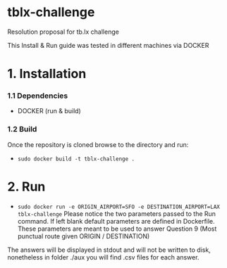 # tblx-challenge
Resolution proposal for tb.lx challenge

This Install & Run guide was tested in different machines via DOCKER

# 1. Installation

  ### 1.1 Dependencies
   - DOCKER (run & build)
  
  ### 1.2 Build
  Once the repository is cloned browse to the directory and run:

  - ```sudo docker build -t tblx-challenge .```

 # 2. Run
  
  - ```sudo docker run -e ORIGIN_AIRPORT=SFO -e DESTINATION_AIRPORT=LAX tblx-challenge```
  Please notice the two parameters passed to the Run command. If left blank default parameters are defined in Dockerfile.
  These parameters are meant to be used to answer Question 9 (Most punctual route given ORIGIN / DESTINATION)
  
  The answers will be displayed in stdout and will not be written to disk, nonetheless in folder ./aux you will find .csv files 
  for each answer.
  


